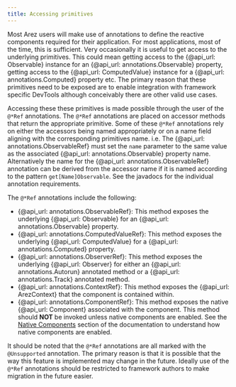 ```yaml
---
title: Accessing primitives
---
```


Most Arez users will make use of annotations to define the reactive components required for their application.
For most applications, most of the time, this is sufficient. Very occasionally it is useful to get access to the
underlying primitives. This could mean getting access to the {@api_url: Observable} instance for
an {@api_url: annotations.Observable} property, getting access to the {@api_url: ComputedValue} instance for a
{@api_url: annotations.Computed} property etc. The primary reason that these primitives need to be exposed are to
enable integration with framework specific DevTools although conceivably there are other valid use cases.

Accessing these these primitives is made possible through the user of the `@*Ref` annotations. The `@*Ref`
annotations are placed on accessor methods that return the appropriate primitive. Some of these `@*Ref` annotations
rely on either the accessors being named appropriately or on a name field aligning with the corresponding
primitives name. i.e. The {@api_url: annotations.ObservableRef} must set the `name` parameter to the same value as
the associated {@api_url: annotations.Observable} property name. Alternatively the name for the
{@api_url: annotations.ObservableRef} annotation can be derived from the accessor name if it is named according to
the pattern `get[Name]Observable`. See the javadocs for the individual annotation requirements.

The `@*Ref` annotations include the following:

* {@api_url: annotations.ObservableRef}: This method exposes the underlying {@api_url: Observable} for an {@api_url: annotations.Observable} property.
* {@api_url: annotations.ComputedValueRef}: This method exposes the underlying {@api_url: ComputedValue} for a {@api_url: annotations.Computed} property.
* {@api_url: annotations.ObserverRef}: This method exposes the underlying {@api_url: Observer} for either an {@api_url: annotations.Autorun} annotated method or a {@api_url: annotations.Track} annotated method.
* {@api_url: annotations.ContextRef}: This method exposes the {@api_url: ArezContext} that the component is contained within.
* {@api_url: annotations.ComponentRef}: This method exposes the native {@api_url: Component}
  associated with the component. This method should **NOT** be invoked unless native components are enabled. See
  the [Native Components](native_components.md) section of the documentation to understand how native components are enabled.

It should be noted that the `@*Ref` annotations are all marked with the `@Unsupported` annotation. The primary
reason is that it is possible that the way this feature is implemented may change in the future. Ideally use of
the `@*Ref` annotations should be restricted to framework authors to make migration in the future easier.
